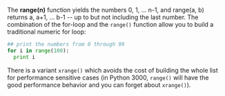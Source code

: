 The **range(n)** function yields the numbers 0, 1, ... n-1, and range(a, b) returns a, a+1, ... b-1 -- up to but not including the last number. The combination of the for-loop and the `range()` function allow you to build a traditional numeric for loop:
    
```python    
## print the numbers from 0 through 99
for i in range(100):
  print i
```

There is a variant `xrange()` which avoids the cost of building the whole list for performance sensitive cases (in Python 3000, `range()` will have the good performance behavior and you can forget about `xrange()`).
